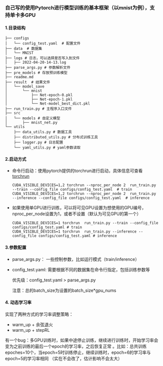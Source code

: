 ### 自己写的使用Pytorch进行模型训练的基本框架（以mnist为例），支持单卡多GPU
#### 1.目录结构
```shell
├── configs
│   └── config_test.yaml  # 配置文件
├── data  # 数据集
│   └── MNIST
├── logs # 日志，可以选择是否写入到文件
│   ├── 2022-04-20-14-13.log
├── parse_args.py # 参数解析文件
├── pre_models # 存放预训练模型
├── readme.md 
├── result  # 结果文件
│   └── model_save
│       └── mnist
│           ├── Net-epoch-0.pkl
│           ├── Net-epoch-1.pkl
│           └── Net-model_best_dict.pkl
├── run_train.py # 主程序入口文件
├── src
│   └── models # 自定义模型
│       ├── mnist_net.py
└── utils
    ├── data_utils.py # 数据工具
    ├── distributed_utils.py # 分布式训练工具
    ├── logger.py # 日志配置
    └── yaml_utils.py # yaml参数读取
```

#### 2.启动方式
- 命令行启动：使用pytorch提供的torchrun进行启动，具体信息可查看[torchrun](https://pytorch.org/docs/stable/elastic/run.html#module-torch.distributed.run)
    ```shell
    CUDA_VISIBLE_DEVICES=1,2 torchrun --nproc_per_node 2  run_train.py --train --config_file configs/config_test.yaml  # train
    CUDA_VISIBLE_DEVICES=1,2 torchrun --nproc_per_node 2  run_train.py --inference --config_file configs/config_test.yaml  # inference
    ```
- 如果使用单GPU进行训练，可以将可见GPU设置为想使用的GPU编号，nproc_per_node设置为1，或者不设置（默认为可见GPU的第一个）
    ```shell
    CUDA_VISIBLE_DEVICES=1 torchrun  run_train.py --train --config_file configs/config_test.yaml # train
    CUDA_VISIBLE_DEVICES=1 torchrun  run_train.py --inference --config_file configs/config_test.yaml # inference
    ```
#### 3.参数配置
- parse_args.py： 一些控制参数，比如运行模式（train/inference）
- config_test.yaml: 需要根据不同的数据集在命令行指定，包括训练参数等

  优先级：config_test.yaml > parse_args.py

  注意：总的batch_size为设置的batch_size*gpu_nums

#### 4. 动态学习率 

 实现了两种方式的学习率调整策略：
+ warm_up + 余弦退火
+ warm_up + stepRL
 
有一个bug：多GPU训练时，如果中途停止训练，继续进行训练时，开始学习率会变为之前训练的最后一个epoch的学习率，之后恢复正常
。比如：总共训练epoches=10个，当epoch=5时训练停止，继续训练时，epoch=6的学习率与epoch=5的学习率相同
  （实在不会改了，估计影响不会太大）